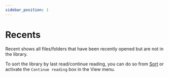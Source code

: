 ```yaml
---
sidebar_position: 1
---
```


# Recents

Recent shows all files/folders that have been recently opened but are not in the library.

To sort the library by last read/continue reading, you can do so from [Sort](sort) or activate the `Continue reading` box in the View menu.